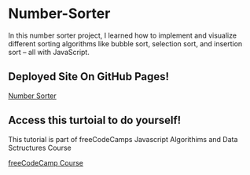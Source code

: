 # Number-Sorter

 In this number sorter project, I learned how to implement and visualize different sorting algorithms like bubble sort, selection sort, and insertion sort – all with JavaScript.

## Deployed Site On GitHub Pages!
[Number Sorter](https://meganm672.github.io/Number-Sorter/)


## Access this turtoial to do yourself!
This tutorial is part of freeCodeCamps Javascript Algorithims and Data Sctructures Course

[freeCodeCamp Course](https://www.freecodecamp.org/learn/javascript-algorithms-and-data-structures-v8/)